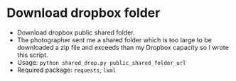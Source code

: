 # Download dropbox folder
- Download dropbox public shared folder. 
- The photographer sent me a shared folder which is too large to be downloaded  a zip file and exceeds than my Dropbox capacity so I wrote this script.
- Usage: `python shared_drop.py public_shared_folder_url`
- Required package: `requests`, `lxml`

